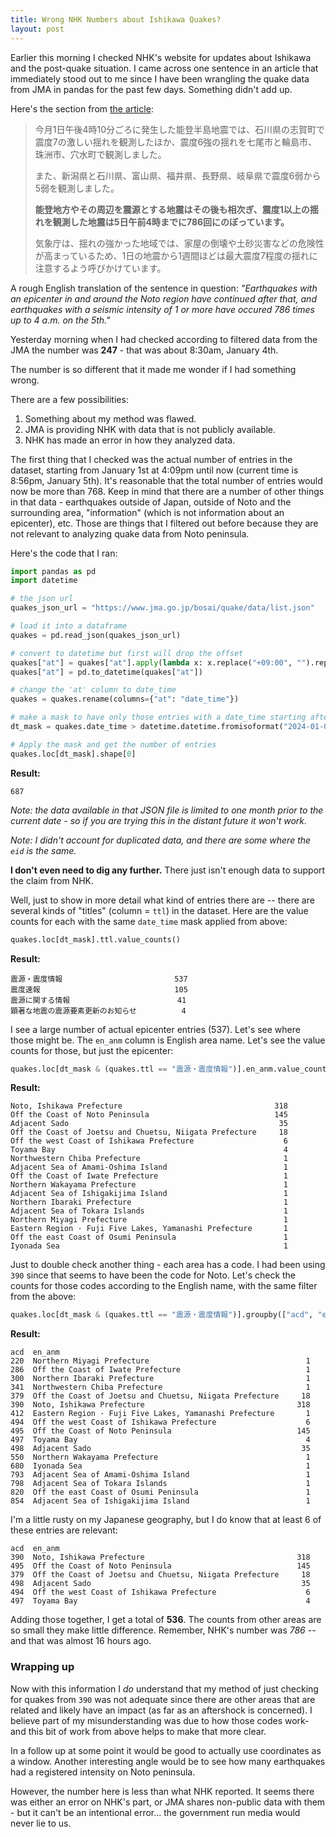 ```yaml
---
title: Wrong NHK Numbers about Ishikawa Quakes?
layout: post
---
```


Earlier this morning I checked NHK's website for updates about Ishikawa and the post-quake situation. I came across one sentence in an article that immediately stood out to me since I have been wrangling the quake data from JMA in pandas for the past few days. Something didn't add up.

Here's the section from [the article](https://www3.nhk.or.jp/news/html/20240105/k10014309461000.html):

> 今月1日午後4時10分ごろに発生した能登半島地震では、石川県の志賀町で震度7の激しい揺れを観測したほか、震度6強の揺れを七尾市と輪島市、珠洲市、穴水町で観測しました。  
> 
> また、新潟県と石川県、富山県、福井県、長野県、岐阜県で震度6弱から5弱を観測しました。  
> 
> **能登地方やその周辺を震源とする地震はその後も相次ぎ、震度1以上の揺れを観測した地震は5日午前4時までに786回にのぼっています。**
> 
> 気象庁は、揺れの強かった地域では、家屋の倒壊や土砂災害などの危険性が高まっているため、1日の地震から1週間ほどは最大震度7程度の揺れに注意するよう呼びかけています。

A rough English translation of the sentence in question: *"Earthquakes with an epicenter in and around the Noto region have continued after that, and earthquakes with a seismic intensity of 1 or more have occured 786 times up to 4 a.m. on the 5th."*

Yesterday morning when I had checked according to filtered data from the JMA the number was **247** - that was about 8:30am, January 4th.

The number is so different that it made me wonder if I had something wrong.

There are a few possibilities:

1. Something about my method was flawed.
2. JMA is providing NHK with data that is not publicly available.
3. NHK has made an error in how they analyzed data.

The first thing that I checked was the actual number of entries in the dataset, starting from January 1st at 4:09pm until now (current time is 8:56pm, January 5th). It's reasonable that the total number of entries would now be more than 768. Keep in mind that there are a number of other things in that data - earthquakes outside of Japan, outside of Noto and the surrounding area, "information" (which is not information about an epicenter), etc. Those are things that I filtered out before because they are not relevant to analyzing quake data from Noto peninsula.

Here's the code that I ran:

```python
import pandas as pd
import datetime

# the json url
quakes_json_url = "https://www.jma.go.jp/bosai/quake/data/list.json"

# load it into a dataframe
quakes = pd.read_json(quakes_json_url)

# convert to datetime but first will drop the offset
quakes["at"] = quakes["at"].apply(lambda x: x.replace("+09:00", "").replace("T", " "))
quakes["at"] = pd.to_datetime(quakes["at"])

# change the 'at' column to date_time
quakes = quakes.rename(columns={"at": "date_time"})

# make a mask to have only those entries with a date_time starting after 4:09pm, January 1st
dt_mask = quakes.date_time > datetime.datetime.fromisoformat("2024-01-01 16:09")

# Apply the mask and get the number of entries
quakes.loc[dt_mask].shape[0]
```

**Result:**

```text
687
```

*Note: the data available in that JSON file is limited to one month prior to the current date - so if you are trying this in the distant future it won't work.*

*Note: I didn't account for duplicated data, and there are some where the `eid` is the same.*

**I don't even need to dig any further.** There just isn't enough data to support the claim from NHK.

Well, just to show in more detail what kind of entries there are -- there are several kinds of "titles" (column = `ttl`) in the dataset. Here are the value counts for each with the same `date_time` mask applied from above:

```python
quakes.loc[dt_mask].ttl.value_counts()
```

**Result:**

```text
震源・震度情報                         537
震度速報                              105
震源に関する情報                        41
顕著な地震の震源要素更新のお知らせ          4
```

I see a large number of actual epicenter entries (537). Let's see where those might be. The `en_anm` column is English area name. Let's see the value counts for those, but just the epicenter:

```python
quakes.loc[dt_mask & (quakes.ttl == "震源・震度情報")].en_anm.value_counts()
```

**Result:**

```text
Noto, Ishikawa Prefecture                                  318
Off the Coast of Noto Peninsula                            145
Adjacent Sado                                               35
Off the Coast of Joetsu and Chuetsu, Niigata Prefecture     18
Off the west Coast of Ishikawa Prefecture                    6
Toyama Bay                                                   4
Northwestern Chiba Prefecture                                1
Adjacent Sea of Amami-Oshima Island                          1
Off the Coast of Iwate Prefecture                            1
Northern Wakayama Prefecture                                 1
Adjacent Sea of Ishigakijima Island                          1
Northern Ibaraki Prefecture                                  1
Adjacent Sea of Tokara Islands                               1
Northern Miyagi Prefecture                                   1
Eastern Region · Fuji Five Lakes, Yamanashi Prefecture       1
Off the east Coast of Osumi Peninsula                        1
Iyonada Sea                                                  1
```

Just to double check another thing - each area has a code. I had been using `390` since that seems to have been the code for Noto. Let's check the counts for those codes according to the English name, with the same filter from the above:

```python
quakes.loc[dt_mask & (quakes.ttl == "震源・震度情報")].groupby(["acd", "en_anm"]).en_anm.count()
```

**Result:**

```text
acd  en_anm
220  Northern Miyagi Prefecture                                   1
286  Off the Coast of Iwate Prefecture                            1
300  Northern Ibaraki Prefecture                                  1
341  Northwestern Chiba Prefecture                                1
379  Off the Coast of Joetsu and Chuetsu, Niigata Prefecture     18
390  Noto, Ishikawa Prefecture                                  318
412  Eastern Region · Fuji Five Lakes, Yamanashi Prefecture       1
494  Off the west Coast of Ishikawa Prefecture                    6
495  Off the Coast of Noto Peninsula                            145
497  Toyama Bay                                                   4
498  Adjacent Sado                                               35
550  Northern Wakayama Prefecture                                 1
680  Iyonada Sea                                                  1
793  Adjacent Sea of Amami-Oshima Island                          1
798  Adjacent Sea of Tokara Islands                               1
820  Off the east Coast of Osumi Peninsula                        1
854  Adjacent Sea of Ishigakijima Island                          1
```

I'm a little rusty on my Japanese geography, but I do know that at least 6 of these entries are relevant:

```text
acd  en_anm
390  Noto, Ishikawa Prefecture                                  318
495  Off the Coast of Noto Peninsula                            145
379  Off the Coast of Joetsu and Chuetsu, Niigata Prefecture     18
498  Adjacent Sado                                               35
494  Off the west Coast of Ishikawa Prefecture                    6
497  Toyama Bay                                                   4
```

Adding those together, I get a total of **536**. The counts from other areas are so small they make little difference. Remember, NHK's number was *786* -- and that was almost 16 hours ago.

### Wrapping up

Now with this information I *do* understand that my method of just checking for quakes from `390` was not adequate since there are other areas that are related and likely have an impact (as far as an aftershock is concerned). I believe part of my misunderstanding was due to how those codes work- and this bit of work from above helps to make that more clear.

In a follow up at some point it would be good to actually use coordinates as a window. Another interesting angle would be to see how many earthquakes had a registered intensity on Noto peninsula.

However, the number here is less than what NHK reported. It seems there was either an error on NHK's part, or JMA shares non-public data with them - but it can't be an intentional error... the government run media would never lie to us.
